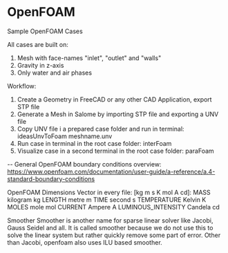 # OpenFOAM
Sample OpenFOAM Cases

All cases are built on:
1. Mesh with face-names "inlet", "outlet" and "walls"
2. Gravity in z-axis
3. Only water and air phases

Workflow: 
1. Create a Geometry in FreeCAD or any other CAD Application, export STP file
2. Generate a Mesh in Salome by importing STP file and exporting a UNV file
3. Copy UNV file i a prepared case folder and run in terminal: ideasUnvToFoam meshname.unv
4. Run case in terminal in the root case folder: interFoam
5. Visualize case in a second terminal in the root case folder: paraFoam

-- General
OpenFOAM boundary conditions overview:
https://www.openfoam.com/documentation/user-guide/a-reference/a.4-standard-boundary-conditions

OpenFOAM Dimensions Vector in every file: [kg m s K mol A cd]:
MASS 	kilogram 	kg
LENGTH 	metre 	m
TIME 	second 	s
TEMPERATURE 	Kelvin 	K
MOLES 	mole 	mol
CURRENT 	Ampere 	A
LUMINOUS_INTENSITY 	Candela 	cd

Smoother
Smoother is another name for sparse linear solver like Jacobi, Gauss Seidel and all.
It is called smoother because we do not use this to solve the linear system but rather quickly remove some part of error.
Other than Jacobi, openfoam also uses ILU based smoother. 


